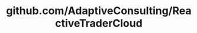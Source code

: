 ---
layout: post
title: github.com/AdaptiveConsulting/ReactiveTraderCloud
categories: link
tags: [انگلیسی, برنامه‌نویسی]
---